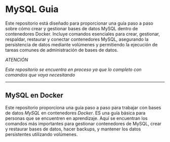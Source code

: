 # MySQL Guia
Este repositorio está diseñado para proporcionar una guía paso a paso sobre cómo crear y gestionar bases de datos MySQL dentro de contenedores Docker. Incluye comandos esenciales para crear, gestionar, respaldar, restaurar y conectar contenedores MySQL, asegurando la persistencia de datos mediante volúmenes y permitiendo la ejecución de tareas comunes de administración de bases de datos. 

*ATENCIÓN*

*Este repositorio se encuentra en proceso ya que lo completo con comandos que vaya necesitando*

---

## MySQL en Docker

Este repositorio proporciona una guía paso a paso para trabajar con bases de datos *MySQL* en contenedores *Docker*. ES una guía básica para personas que se encuentren en aprendizaje. Aquí se encuentran los comandos más importantes para gestionar contenedores de MySQL, crear y restaurar bases de datos, hacer backups, y mantener los datos persistentes utilizando volúmenes.
